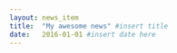 ```yaml
---
layout: news_item
title:  "My awesome news" #insert title
date:   2016-01-01 #insert date here
---
```

